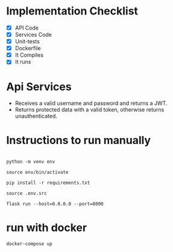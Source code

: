 # Implementation Checklist
- [X] API Code
- [X] Services Code
- [X] Unit-tests
- [X] Dockerfile
- [X] It Compiles
- [X] It runs

# Api Services
- Receives a valid username and password and returns a JWT.
- Returns protected data with a valid token, otherwise returns unauthenticated.


# Instructions to run manually

```

python -m venv env

source env/bin/activate

pip install -r requirements.txt

source .env.src

flask run --host=0.0.0.0 --port=8000

```

# run with docker

```
docker-compose up
```
